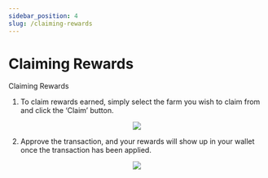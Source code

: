 ```yaml
---
sidebar_position: 4
slug: /claiming-rewards
---
```


# Claiming Rewards

Claiming Rewards

1. To claim rewards earned, simply select the farm you wish to claim from and click the ‘Claim’ button. 

<p align="center"><img src="/img/matterlive11.png" /></p>

2. Approve the transaction, and your rewards will show up in your wallet once the transaction has been applied.

<p align="center"><img src="/img/matterclaim2.png" /></p>
